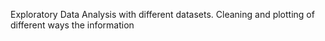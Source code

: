 
Exploratory Data Analysis with different datasets. Cleaning and plotting of different ways the information
